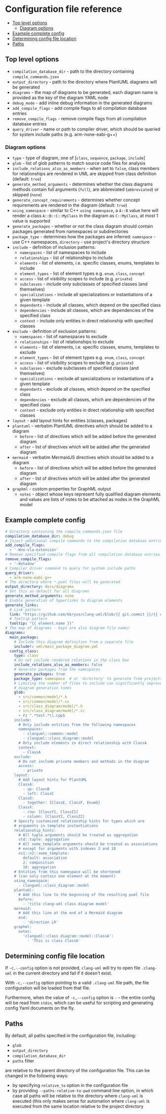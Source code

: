 # Configuration file reference

<!-- toc -->

* [Top level options](#top-level-options)
  * [Diagram options](#diagram-options)
* [Example complete config](#example-complete-config)
* [Determining config file location](#determining-config-file-location)
* [Paths](#paths)

<!-- tocstop -->

## Top level options
* `compilation_database_dir` - path to the directory containing `compile_commands.json`
* `output_directory` - path to the directory where PlantUML diagrams will be generated
* `diagrams` - the map of diagrams to be generated, each diagram name is provided as
             the key of the diagram YAML node
* `debug_mode` - add inline debug information in the generated diagrams
* `add_compile_flags` - add compile flags to all compilation database entries
* `remove_compile_flags` - remove compile flags from all compilation database entries
* `query_driver` - name or path to compiler driver, which should be queried for system include paths (e.g. arm-none-eabi-g++)

### Diagram options
* `type` - type of diagram, one of [`class`, `sequence`, `package`, `include`]
* `glob` - list of glob patterns to match source code files for analysis
* `include_relations_also_as_members` - when set to `false`, class members for relationships are rendered in UML are skipped from class definition (default: `true`)
* `generate_method_arguments` - determines whether the class diagrams methods contain full arguments (`full`), are abbreviated (`abbreviated`) or skipped (`none`)
* `generate_concept_requirements` - determines whether concept requirements are rendered in the diagram (default: `true`)
* `using_namespace` - similar to C++ `using namespace`, a `A::B` value here will render a class `A::B::C::MyClass` in the diagram as `C::MyClass`, at most 1 value is supported
* `generate_packages` - whether or not the class diagram should contain packages generated from namespaces or subdirectories
* `package_type` - determines how the packages are inferred: `namespace` - use C++ namespaces, `directory` - use project's directory structure
* `include` - definition of inclusion patterns:
    * `namespaces` - list of namespaces to include
    * `relationships` - list of relationships to include
    * `elements` - list of elements, i.e. specific classes, enums, templates to include
    * `element_types` - list of element types e.g. `enum`, `class`, `concept`
    * `access` - list of visibility scopes to include (e.g. `private`)
    * `subclasses` - include only subclasses of specified classes (and themselves)
    * `specializations` - include all specializations or instantiations of a given template
    * `dependants` - include all classes, which depend on the specified class
    * `dependencies` - include all classes, which are dependencies of the specified class
    * `context` - include only entities in direct relationship with specified classes
* `exclude` - definition of exclusion patterns:
    * `namespaces` - list of namespaces to exclude
    * `relationships` - list of relationships to exclude
    * `elements` - list of elements, i.e. specific classes, enums, templates to exclude
    * `element_types` - list of element types e.g. `enum`, `class`, `concept`
    * `access` - list of visibility scopes to exclude (e.g. `private`)
    * `subclasses` - exclude subclasses of specified classes (and themselves)
    * `specializations` - exclude all specializations or instantiations of a given template
    * `dependants` - exclude all classes, which depend on the specified class
    * `dependencies` - exclude all classes, which are dependencies of the specified class
    * `context` - exclude only entities in direct relationship with specified classes
* `layout` - add layout hints for entities (classes, packages)
* `plantuml` - verbatim PlantUML directives which should be added to a diagram
    * `before` - list of directives which will be added before the generated diagram
    * `after` - list of directives which will be added after the generated diagram
* `mermaid` - verbatim MermaidJS directives which should be added to a diagram
  * `before` - list of directives which will be added before the generated diagram
  * `after` - list of directives which will be added after the generated diagram
* `graphml` - custom properties for GraphML output
  * `notes` - object whose keys represent fully qualified diagram elements and values are lists of notes to be attached as nodes in the GraphML model

## Example complete config

```yaml
# Directory containing the compile_commands.json file
compilation_database_dir: debug
# Inject additional compile commands to the compilation database entries
add_compile_flags:
  - '-Wno-vla-extension'
# Remove specified compile flags from all compilation database entries
remove_compile_flags:
  - '-Wshadow'
# Compiler driver command to query for system include paths
query_driver:
  - arm-none-eabi-g++
# The directory where *.puml files will be generated
output_directory: docs/diagrams
# Set this as default for all diagrams
generate_method_arguments: none
# Enable generation of hyperlinks to diagram elements
generate_links:
  # Link pattern
  link: "https://github.com/bkryza/clang-uml/blob/{{ git.commit }}/{{ element.source.path }}#L{{ element.source.line }}"
  # Tooltip pattern
  tooltip: "{{ element.name }}"
# The map of diagrams - keys are also diagram file names
diagrams:
  main_package:
    # Include this diagram definition from a separate file
    include!: uml/main_package_diagram.yml
  config_class:
    type: class
    # Do not include rendered relations in the class box
    include_relations_also_as_members: false
    # Generate packages from the namespaces
    generate_packages: true
    package_type: namespace  # or 'directory' to generate from projects subdirectories
    # Limiting the number of files to include can significantly improve
    # diagram generation times
    glob:
      - src/common/model/*.h
      - src/common/model/*.cc
      - src/class_diagram/model/*.h
      - src/class_diagram/model/*.cc
      - r: ".*test.*\\.cpp$
    include:
      # Only include entities from the following namespaces
      namespaces:
        - clanguml::common::model
        - clanguml::class_diagram::model
      # Only include elements in direct relationship with ClassA
      context:
        - ClassA
    exclude:
      # Do not include private members and methods in the diagram
      access:
        - private
    layout:
      # Add layout hints for PlantUML
      ClassA:
        - up: ClassB
        - left: ClassC
      ClassD:
        - together: [ClassE, ClassF, EnumG]
      ClassX:
        - row: [ClassY1, ClassZ1]
        - column: [ClassY2, ClassZ2]
    # Specify customized relationship hints for types which are
    # arguments in template instantiations
    relationship_hints:
      # All tuple arguments should be treated as aggregation
      std::tuple: aggregation
      # All some_template arguments should be treated as associations
      # except for arguments with indexes 2 and 10
      ns1::n2::some_template:
        default: association
        2: composition
        10: aggregation          
    # Entities from this namespace will be shortened
    # (can only contain one element at the moment)
    using_namespace:
      - clanguml::class_diagram::model
    plantuml:
      # Add this line to the beginning of the resulting puml file
      before:
        - 'title clang-uml class diagram model'
    mermaid:
      # Add this line at the end of a Mermaid diagram
      end:
        - 'direction LR'
    graphml:
      notes:
        'clanguml::class_diagram::model::ClassA':
          - 'This is class ClassA'
 ```

## Determining config file location

If `-c,--config` option is not provided, `clang-uml` will try to open file
`.clang-uml` in the current directory and fail if it doesn't exist.

With `-c,--config` option pointing to a valid `.clang-uml` file path, the file
configuration will be loaded from that file.

Furthermore, when the value of `-c,--config` option is `-` - the entire config
will be read from `stdin`, which can be useful for scripting and generating
config Yaml documents on the fly.

## Paths
By default, all paths specified in the configuration file, including:

* `glob`
* `output_directory`
* `compilation_database_dir`
* `paths` filter

are relative to the parent directory of the configuration file. This can be
changed in the following ways:
* by specifying `relative_to` option in the configuration file
* by providing `--paths-relative-to-pwd` command line option, in which
  case all paths will be relative to the directory where `clang-uml` is
  executed (this only makes sense for automation where `clang-uml` is executed
  from the same location relative to the project directory